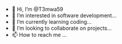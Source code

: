 - 👋 Hi, I’m @T3mwa59
- 👀 I’m interested in software development...
- 🌱 I’m currently learning coding...
- 💞️ I’m looking to collaborate on projects...
- 📫 How to reach me ...

<!---
T3mwa59/T3mwa59 is a ✨ special ✨ repository because its `README.md` (this file) appears on your GitHub profile.
You can click the Preview link to take a look at your changes.
--->
